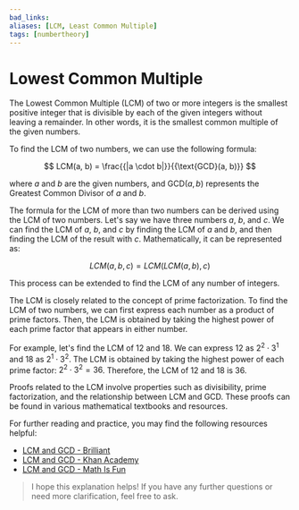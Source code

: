```yaml
---
bad_links: 
aliases: [LCM, Least Common Multiple]
tags: [numbertheory]
---
```

# Lowest Common Multiple

The Lowest Common Multiple (LCM) of two or more integers is the smallest positive integer that is divisible by each of the given integers without leaving a remainder. In other words, it is the smallest common multiple of the given numbers.

To find the LCM of two numbers, we can use the following formula:

$$
LCM(a, b) = \frac{{|a \cdot b|}}{{\text{GCD}(a, b)}}
$$

where $a$ and $b$ are the given numbers, and $\text{GCD}(a, b)$ represents the Greatest Common Divisor of $a$ and $b$.

The formula for the LCM of more than two numbers can be derived using the LCM of two numbers. Let's say we have three numbers $a$, $b$, and $c$. We can find the LCM of $a$, $b$, and $c$ by finding the LCM of $a$ and $b$, and then finding the LCM of the result with $c$. Mathematically, it can be represented as:

$$
LCM(a, b, c) = LCM(LCM(a, b), c)
$$

This process can be extended to find the LCM of any number of integers.

The LCM is closely related to the concept of prime factorization. To find the LCM of two numbers, we can first express each number as a product of prime factors. Then, the LCM is obtained by taking the highest power of each prime factor that appears in either number.

For example, let's find the LCM of 12 and 18. We can express 12 as $2^2 \cdot 3^1$ and 18 as $2^1 \cdot 3^2$. The LCM is obtained by taking the highest power of each prime factor: $2^2 \cdot 3^2 = 36$. Therefore, the LCM of 12 and 18 is 36.

Proofs related to the LCM involve properties such as divisibility, prime factorization, and the relationship between LCM and GCD. These proofs can be found in various mathematical textbooks and resources.

For further reading and practice, you may find the following resources helpful:

- [LCM and GCD - Brilliant](https://brilliant.org/wiki/least-common-multiple-lcm/)
- [LCM and GCD - Khan Academy](https://www.khanacademy.org/math/pre-algebra/pre-algebra-factors-multiples/pre-algebra-lcm-gcf/a/least-common-multiple)
- [LCM and GCD - Math Is Fun](https://www.mathsisfun.com/least-common-multiple.html)

> I hope this explanation helps! If you have any further questions or need more clarification, feel free to ask.